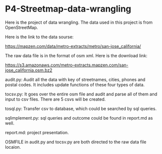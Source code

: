 # P4-Streetmap-data-wrangling
Here is the project of data wrangling. The data used in this project is from OpenStreetMap.

Here is the link to the data sourse:

https://mapzen.com/data/metro-extracts/metro/san-jose_california/

The raw data file is in the format of osm xml. Here is the download link:

https://s3.amazonaws.com/metro-extracts.mapzen.com/san-jose_california.osm.bz2



audit.py: Audit all the data with key of streetnames, cities, phones and postal codes. It includes update functions of these four types of data.

tocsv.py: It goes over the entire osm file and audit and parse all of them and input to csv files. There are 5 csvs will be created.

tosql.py: Transfer csv to database, which could be searched by sql queries.

sqlimplement.py: sql queries and outcome could be found in report.md as well.

report.md: project presentation.

OSMFILE in audit.py and tocsv.py are both directed to the raw data file locaion.

